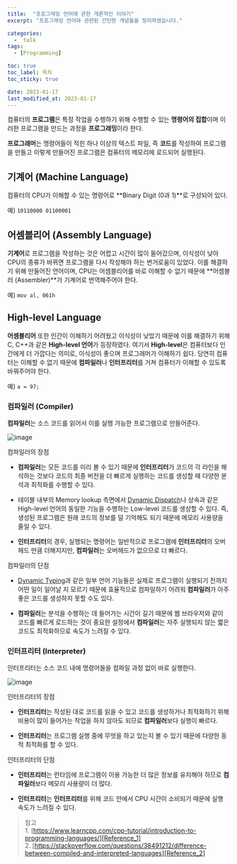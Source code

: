 ```yaml
---
title:  "프로그래밍 언어에 관한 개론적인 이야기" 
excerpt: "프로그래밍 언어와 관련된 간단한 개념들을 정리하였습니다."

categories:
  -  talk
tags:
  - [Programming]

toc: true
toc_label: 목차
toc_sticky: true

date: 2023-01-17
last_modified_at: 2023-01-17
---
```


컴퓨터의 **프로그램**은 특정 작업을 수행하기 위해 수행할 수 있는 **명령어의 집합**이며 이러한 프로그램을 만드는 과정을 **프로그래밍**이라 한다.  

**프로그래머**는 명령어들이 적힌 하나 이상의 텍스트 파일, 즉 **코드**를 작성하여 프로그램을 만들고 이렇게 만들어진 프로그램은 컴퓨터의 메모리에 로드되어 실행된다.

## 기계어 (Machine Language)
컴퓨터의 CPU가 이해할 수 있는 명령어로 **Binary Digit (0과 1)**로 구성되어 있다.  

예) ```10110000 01100001```

## 어셈블리어 (Assembly Language)
**기계어**로 프로그램을 작성하는 것은 어렵고 시간이 많이 들어갔으며, 이식성이 낮아 CPU의 종류가 바뀌면 프로그램을 다시 작성해야 하는 번거로움이 있었다. 이를 해결하기 위해 만들어진 언어이며, CPU는 어셈블리어를 바로 이해할 수 없기 때문에 **어셈블러 (Assembler)**가 기계어로 번역해주어야 한다.  

예) ```mov al, 061h```

## High-level Language
**어셈블리어** 또한 인간이 이해하기 어려웠고 이식성이 낮았기 때문에 이를 해결하기 위해 C, C++과 같은 **High-level 언어**가 등장하였다. 여기서 **High-level**은 컴퓨터보다 인간에게 더 가깝다는 의미로, 이식성이 좋으며 프로그래머가 이해하기 쉽다. 당연히 컴퓨터는 이해할 수 없기 때문에 **컴파일러**나 **인터프리터**를 거쳐 컴퓨터가 이해할 수 있도록 바꿔주어야 한다.

예) ```a = 97;```

### 컴파일러 (Compiler)
**컴파일러**는 소스 코드를 읽어서 이를 실행 가능한 프로그램으로 만들어준다.

![image](https://www.learncpp.com/images/CppTutorial/Chapter0/Compiling-min.png?ezimgfmt=rs:521x161/rscb2/ng:webp/ngcb2)

컴파일러의 장점
* **컴파일러**는 모든 코드를 미리 볼 수 있기 때문에 **인터프리터**가 코드의 각 라인을 해석하는 것보다 코드의 최종 버전을 더 빠르게 실행하는 코드를 생성할 때 다양한 분석과 최적화를 수행할 수 있다.  

* 테이블 내부의 Memory lookup 측면에서 [Dynamic Dispatch][Dynamic_dispatch]나 상속과 같은 High-level 언어의 동일한 기능을 수행하는 Low-level 코드를 생성할 수 있다. 즉, 생성된 프로그램은 원래 코드의 정보를 덜 기억해도 되기 때문에 메모리 사용량을 줄일 수 있다.

* **인터프리터**의 경우, 실행되는 명령어는 일반적으로 프로그램에 **인터프리터**의 오버헤드 만큼 더해지지만, **컴파일러**는 오버헤드가 없으므로 더 빠르다.

컴파일러의 단점
* [Dynamic Typing][Dynamic_typing]과 같은 일부 언어 기능들은 실제로 프로그램이 실행되기 전까지 어떤 일이 일어날 지 모르기 때문에 효율적으로 컴파일하기 어려워 **컴파일러**가 아주 좋은 코드를 생성하지 못할 수도 있다.

* **컴파일러**는 분석을 수행하는 데 들어가는 시간이 길기 때문에 웹 브라우저와 같이 코드를 빠르게 로드하는 것이 중요한 설정에서 **컴파일러**는 자주 실행되지 않는 짧은 코드도 최적화하므로 속도가 느려질 수 있다.

### 인터프리터 (Interpreter)
인터프리터는 소스 코드 내에 명령어들을 컴파일 과정 없이 바로 실행한다.

![image](https://www.learncpp.com/images/CppTutorial/Chapter0/Interpreting-min.png?ezimgfmt=rs:721x61/rscb2/ng:webp/ngcb2)

인터프리터의 장점
* **인터프리터**는 작성된 대로 코드를 읽을 수 있고 코드를 생성하거나 최적화하기 위해 비용이 많이 들어가는 작업을 하지 않아도 되므로 **컴파일러**보다 실행이 빠르다.

* **인터프리터**는 프로그램 실행 중에 무엇을 하고 있는지 볼 수 있기 때문에 다양한 동적 최적화를 할 수 있다.

인터프리터의 단점
* **인터프리터**는 런타임에 프로그램이 이용 가능한 더 많은 정보를 유지해야 하므로 **컴파일러**보다 메모리 사용량이 더 많다.

* **인터프리터**는 **인터프리터**를 위해 코드 안에서 CPU 시간이 소비되기 때문에 실행 속도가 느려질 수 있다.

> 참고  
    1. [https://www.learncpp.com/cpp-tutorial/introduction-to-programming-languages/][Reference_1]  
    2. [https://stackoverflow.com/questions/38491212/difference-between-compiled-and-interpreted-languages][Reference_2]

[Dynamic_dispatch]: https://en.wikipedia.org/wiki/Dynamic_dispatch
[Dynamic_typing]: https://seongonion.tistory.com/16
[Reference_1]: https://www.learncpp.com/cpp-tutorial/introduction-to-programming-languages
[Reference_2]: https://stackoverflow.com/questions/38491212/difference-between-compiled-and-interpreted-languages